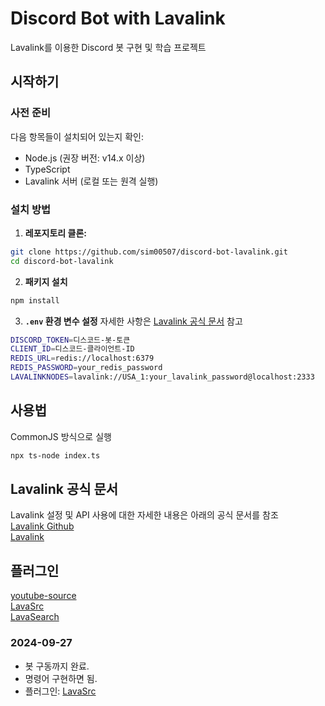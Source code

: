# Discord Bot with Lavalink

Lavalink를 이용한 Discord 봇 구현 및 학습 프로젝트</br>

## 시작하기

### 사전 준비

다음 항목들이 설치되어 있는지 확인:

- Node.js (권장 버전: v14.x 이상)
- TypeScript
- Lavalink 서버 (로컬 또는 원격 실행)

### 설치 방법

1. **레포지토리 클론:**
```bash
git clone https://github.com/sim00507/discord-bot-lavalink.git
cd discord-bot-lavalink
```
2. **패키지 설치**
```bash
npm install
```
3. **`.env` 환경 변수 설정**
자세한 사항은 [Lavalink 공식 문서](https://github.com/Tomato6966/lavalink-client/tree/main) 참고
```bash
DISCORD_TOKEN=디스코드-봇-토큰
CLIENT_ID=디스코드-클라이언트-ID
REDIS_URL=redis://localhost:6379
REDIS_PASSWORD=your_redis_password
LAVALINKNODES=lavalink://USA_1:your_lavalink_password@localhost:2333
```

## 사용법
CommonJS 방식으로 실행
```bash
npx ts-node index.ts
```

## Lavalink 공식 문서
Lavalink 설정 및 API 사용에 대한 자세한 내용은 아래의 공식 문서를 참조</br>
[Lavalink Github](https://github.com/lavalink-devs/Lavalink)</br>
[Lavalink](https://lavalink.dev/)


## 플러그인
[youtube-source](https://github.com/lavalink-devs/youtube-source)</br>
[LavaSrc](https://github.com/topi314/LavaSrc)</br>
[LavaSearch](https://github.com/topi314/LavaSearch)</br>


### 2024-09-27
- 봇 구동까지 완료.
- 명령어 구현하면 됨.
- 플러그인: [LavaSrc](https://github.com/topi314/LavaSrc)